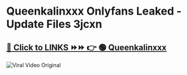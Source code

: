 
 # Queenkalinxxx Onlyfans Leaked - Update Files 3jcxn

## <h2><a href="https://clipsfans.com/Queenkalinxxx&ref=git">🔗 Click to LINKS ⏩⏩ 👉 🟢 Queenkalinxxx </a></h2>

<a href="https://clipsfans.com/Queenkalinxxx&ref=git" rel="nofollow" data-target="animated-image.originalLink"><img src="https://i.ibb.co.com/xMMVF88/686577567.gif" alt="Viral Video Original" style="max-width: 100%; display: inline-block;" data-target="animated-image.originalImage"></a>


